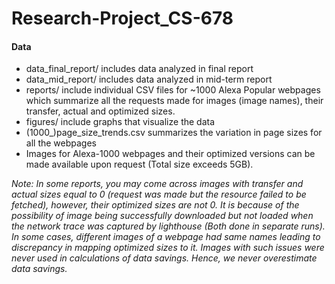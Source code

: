 # Research-Project_CS-678

#### Data

- data_final_report/ includes data analyzed in final report
- data_mid_report/ includes data analyzed in mid-term report
- reports/ include individual CSV files for ~1000 Alexa Popular webpages which summarize all the requests made for images (image names), their transfer, actual and optimized sizes.
- figures/ include graphs that visualize the data
- (1000_)page_size_trends.csv summarizes the variation in page sizes for all the webpages
- Images for Alexa-1000 webpages and their optimized versions can be made available upon request (Total size exceeds 5GB).




*Note: In some reports, you may come across images with transfer and actual sizes equal to 0 (request was made but the resource failed to be fetched), however, their optimized sizes are not 0. It is because of the possibility of image being successfully downloaded but not loaded when the network trace was captured by lighthouse (Both done in separate runs). In some cases, different images of a webpage had same names leading to discrepancy in mapping optimized sizes to it. Images with such issues were never used in calculations of data savings. Hence, we never overestimate data savings.*